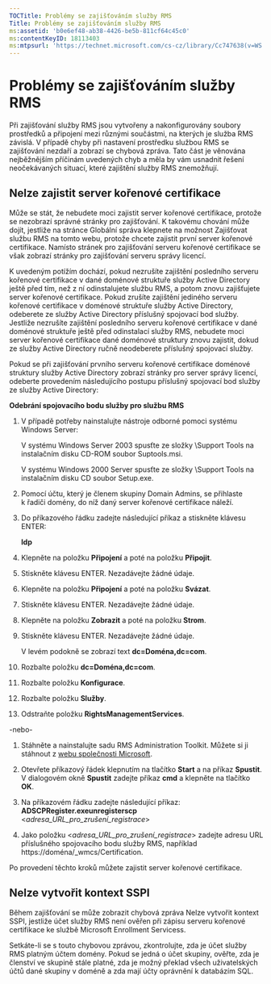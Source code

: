 ```yaml
---
TOCTitle: Problémy se zajišťováním služby RMS
Title: Problémy se zajišťováním služby RMS
ms:assetid: 'b0e6ef48-ab38-4426-be5b-811cf64c45c0'
ms:contentKeyID: 18113403
ms:mtpsurl: 'https://technet.microsoft.com/cs-cz/library/Cc747638(v=WS.10)'
---
```


Problémy se zajišťováním služby RMS
===================================

Při zajišťování služby RMS jsou vytvořeny a nakonfigurovány soubory prostředků a připojení mezi různými součástmi, na kterých je služba RMS závislá. V případě chyby při nastavení prostředku službou RMS se zajišťování nezdaří a zobrazí se chybová zpráva. Tato část je věnována nejběžnějším příčinám uvedených chyb a měla by vám usnadnit řešení neočekávaných situací, které zajištění služby RMS znemožňují.

Nelze zajistit server kořenové certifikace
------------------------------------------

Může se stát, že nebudete moci zajistit server kořenové certifikace, protože se nezobrazí správné stránky pro zajišťování. K takovému chování může dojít, jestliže na stránce Globální správa klepnete na možnost Zajišťovat službu RMS na tomto webu, protože chcete zajistit první server kořenové certifikace. Namísto stránek pro zajišťování serveru kořenové certifikace se však zobrazí stránky pro zajišťování serveru správy licencí.

K uvedeným potížím dochází, pokud nezrušíte zajištění posledního serveru kořenové certifikace v dané doménové struktuře služby Active Directory ještě před tím, než z ní odinstalujete službu RMS, a potom znovu zajišťujete server kořenové certifikace. Pokud zrušíte zajištění jediného serveru kořenové certifikace v doménové struktuře služby Active Directory, odeberete ze služby Active Directory příslušný spojovací bod služby. Jestliže nezrušíte zajištění posledního serveru kořenové certifikace v dané doménové struktuře ještě před odinstalací služby RMS, nebudete moci server kořenové certifikace dané doménové struktury znovu zajistit, dokud ze služby Active Directory ručně neodeberete příslušný spojovací služby.

Pokud se při zajišťování prvního serveru kořenové certifikace doménové struktury služby Active Directory zobrazí stránky pro server správy licencí, odeberte provedením následujícího postupu příslušný spojovací bod služby ze služby Active Directory:

**Odebrání spojovacího bodu služby pro službu RMS**
1.  V případě potřeby nainstalujte nástroje odborné pomoci systému Windows Server:

    V systému Windows Server 2003 spusťte ze složky \\Support Tools na instalačním disku CD-ROM soubor Suptools.msi.

    V systému Windows 2000 Server spusťte ze složky \\Support Tools na instalačním disku CD soubor Setup.exe.

2.  Pomocí účtu, který je členem skupiny Domain Admins, se přihlaste k řadiči domény, do níž daný server kořenové certifikace náleží.

3.  Do příkazového řádku zadejte následující příkaz a stiskněte klávesu ENTER:

    **ldp**

4.  Klepněte na položku **Připojení** a poté na položku **Připojit**.

5.  Stiskněte klávesu ENTER. Nezadávejte žádné údaje.

6.  Klepněte na položku **Připojení** a poté na položku **Svázat**.

7.  Stiskněte klávesu ENTER. Nezadávejte žádné údaje.

8.  Klepněte na položku **Zobrazit** a poté na položku **Strom**.

9.  Stiskněte klávesu ENTER. Nezadávejte žádné údaje.

    V levém podokně se zobrazí text **dc=Doména,dc=com**.

10. Rozbalte položku **dc=Doména,dc=com**.

11. Rozbalte položku **Konfigurace**.

12. Rozbalte položku **Služby**.

13. Odstraňte položku **RightsManagementServices**.

-nebo-

1.  Stáhněte a nainstalujte sadu RMS Administration Toolkit. Můžete si ji stáhnout z [webu společnosti Microsoft](http://go.microsoft.com/fwlink/?linkid=33841).

2.  Otevřete příkazový řádek klepnutím na tlačítko **Start** a na příkaz **Spustit**. V dialogovém okně **Spustit** zadejte příkaz **cmd** a klepněte na tlačítko **OK**.

3.  Na příkazovém řádku zadejte následující příkaz:
    **ADSCPRegister.exeunregisterscp** &lt;*adresa\_URL\_pro\_zrušení\_registrace*&gt;
    
4.  Jako položku &lt;*adresa\_URL\_pro\_zrušení\_registrace*&gt; zadejte adresu URL příslušného spojovacího bodu služby RMS, například https://doména/\_wmcs/Certification.

Po provedení těchto kroků můžete zajistit server kořenové certifikace.

Nelze vytvořit kontext SSPI
---------------------------

Během zajišťování se může zobrazit chybová zpráva Nelze vytvořit kontext SSPI, jestliže účet služby RMS není ověřen při zápisu serveru kořenové certifikace ke službě Microsoft Enrollment Servicess.

Setkáte-li se s touto chybovou zprávou, zkontrolujte, zda je účet služby RMS platným účtem domény. Pokud se jedná o účet skupiny, ověřte, zda je členství ve skupině stále platné, zda je možný překlad všech uživatelských účtů dané skupiny v doméně a zda mají účty oprávnění k databázím SQL.
